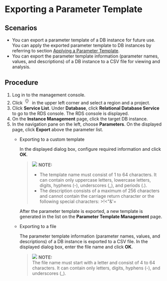 # Exporting a Parameter Template<a name="rds_08_0042"></a>

## **Scenarios**<a name="section2406221536"></a>

-   You can export a parameter template of a DB instance for future use. You can apply the exported parameter template to DB instances by referring to section  [Applying a Parameter Template](applying-a-parameter-template.md).
-   You can export the parameter template information \(parameter names, values, and descriptions\) of a DB instance to a CSV file for viewing and analysis.

## Procedure<a name="section1472455119616"></a>

1.  Log in to the management console.
2.  Click  ![](figures/region.png)  in the upper left corner and select a region and a project.
3.  Click  **Service List**. Under  **Database**, click  **Relational Database Service**  to go to the RDS console. The RDS console is displayed.
4.  On the  **Instance Management**  page, click the target DB instance.
5.  In the navigation pane on the left, choose  **Parameters**. On the displayed page, click  **Export**  above the parameter list.
    -   Exporting to a custom template

        In the displayed dialog box, configure required information and click  **OK**.

        >![](/images/icon-note.gif) **NOTE:**   
        >-   The template name must consist of 1 to 64 characters. It can contain only uppercase letters, lowercase letters, digits, hyphens \(-\), underscores \(\_\), and periods \(.\).  
        >-   The description consists of a maximum of 256 characters and cannot contain the carriage return character or the following special characters: \>!<"&'=  

        After the parameter template is exported, a new template is generated in the list on the  **Parameter Template Management**  page.

    -   Exporting to a file

        The parameter template information \(parameter names, values, and descriptions\) of a DB instance is exported to a CSV file. In the displayed dialog box, enter the file name and click  **OK**.

        >![](/images/icon-note.gif) **NOTE:**   
        >The file name must start with a letter and consist of 4 to 64 characters. It can contain only letters, digits, hyphens \(-\), and underscores \(\_\).  



